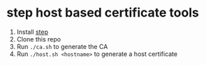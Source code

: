 # step host based certificate tools

1. Install [step](https://github.com/smallstep/cli)
2. Clone this repo
3. Run `./ca.sh` to generate the CA
4. Run `./host.sh <hostname>` to generate a host certificate
